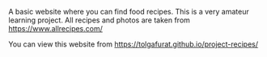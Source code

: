 A basic website where you can find food recipes. This is a very amateur learning project. All recipes and photos are taken from https://www.allrecipes.com/

You can view this website from https://tolgafurat.github.io/project-recipes/
